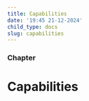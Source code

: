 ```yaml
---
title: Capabilities
date: '19:45 21-12-2024'
child_type: docs
slug: capabilities
---
```


### Chapter

# Capabilities